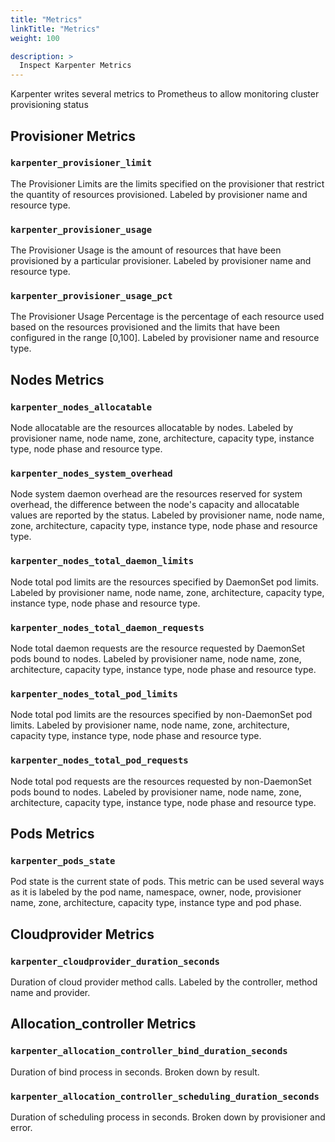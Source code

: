 ```yaml
---
title: "Metrics"
linkTitle: "Metrics"
weight: 100

description: >
  Inspect Karpenter Metrics
---
```

<!-- this document is generated from hack/docs/metrics_gen_docs.go -->
Karpenter writes several metrics to Prometheus to allow monitoring cluster provisioning status
## Provisioner Metrics

### `karpenter_provisioner_limit`
The Provisioner Limits are the limits specified on the provisioner that restrict the quantity of resources provisioned. Labeled by provisioner name and resource type.

### `karpenter_provisioner_usage`
The Provisioner Usage is the amount of resources that have been provisioned by a particular provisioner. Labeled by provisioner name and resource type.

### `karpenter_provisioner_usage_pct`
The Provisioner Usage Percentage is the percentage of each resource used based on the resources provisioned and the limits that have been configured in the range [0,100].  Labeled by provisioner name and resource type.

## Nodes Metrics

### `karpenter_nodes_allocatable`
Node allocatable are the resources allocatable by nodes. Labeled by provisioner name, node name, zone, architecture, capacity type, instance type, node phase and resource type.

### `karpenter_nodes_system_overhead`
Node system daemon overhead are the resources reserved for system overhead, the difference between the node's capacity and allocatable values are reported by the status. Labeled by provisioner name, node name, zone, architecture, capacity type, instance type, node phase and resource type.

### `karpenter_nodes_total_daemon_limits`
Node total pod limits are the resources specified by DaemonSet pod limits. Labeled by provisioner name, node name, zone, architecture, capacity type, instance type, node phase and resource type.

### `karpenter_nodes_total_daemon_requests`
Node total daemon requests are the resource requested by DaemonSet pods bound to nodes. Labeled by provisioner name, node name, zone, architecture, capacity type, instance type, node phase and resource type.

### `karpenter_nodes_total_pod_limits`
Node total pod limits are the resources specified by non-DaemonSet pod limits. Labeled by provisioner name, node name, zone, architecture, capacity type, instance type, node phase and resource type.

### `karpenter_nodes_total_pod_requests`
Node total pod requests are the resources requested by non-DaemonSet pods bound to nodes.  Labeled by provisioner name, node name, zone, architecture, capacity type, instance type, node phase and resource type.

## Pods Metrics

### `karpenter_pods_state`
Pod state is the current state of pods. This metric can be used several ways as it is labeled by the pod name, namespace, owner, node, provisioner name, zone, architecture, capacity type, instance type and pod phase.

## Cloudprovider Metrics

### `karpenter_cloudprovider_duration_seconds`
Duration of cloud provider method calls. Labeled by the controller, method name and provider.

## Allocation_controller Metrics

### `karpenter_allocation_controller_bind_duration_seconds`
Duration of bind process in seconds. Broken down by result.

### `karpenter_allocation_controller_scheduling_duration_seconds`
Duration of scheduling process in seconds. Broken down by provisioner and error.

